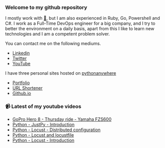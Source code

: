 ### Welcome to my github repository

I mostly work with [:snake:](https://www.python.org/), but I am also experienced in Ruby, Go, Powershell and C#. I work as a Full-Time DevOps engineer for a big company, and I try to better the environment on a daily basis, apart from this I like to learn new technologies and I am a competent problem solver.

You can contact me on the following mediums.
- [Linkedin](https://www.linkedin.com/in/r3ap3rpy)
- [Twitter](https://twitter.com/r3ap3rpy)
- [YouTube](https://www.youtube.com/channel/UC1qkMXH8d2I9DDAtBSeEHqg)

I have three personal sites hosted on [pythonanywhere](https://www.pythonanywhere.com/)
- [Portfolio](http://r3ap3rpy.pythonanywhere.com/)
- [URL Shortener](http://shortenpy.pythonanywhere.com/)
- [Github.io](https://r3ap3rpy.github.io/)

### :video_camera: Latest of my youtube videos
<!-- YOUTUBE:START -->
- [GoPro Hero 8 - Thursday ride - Yamaha FZS600](https://www.youtube.com/watch?v=LemgDlxOE-A)
- [Python - JustPy - Introduction](https://www.youtube.com/watch?v=vKKSdwMGB60)
- [Python - Locust - Distributed configuration](https://www.youtube.com/watch?v=W_KQBTb7dNI)
- [Python - Locust and locustfile](https://www.youtube.com/watch?v=wXTyUdl0ik8)
- [Python - Locust - Introduction](https://www.youtube.com/watch?v=MY85F6HrBG8)
<!-- YOUTUBE:END -->

